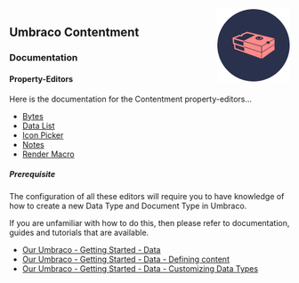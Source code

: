 <img src="assets/img/logo.png" alt="Umbraco Contentment Logo" title="A shoebox of Umbraco happiness." height="130" align="right">

## Umbraco Contentment

### Documentation

#### Property-Editors

Here is the documentation for the Contentment property-editors...

- [Bytes](../docs/editors/bytes.md)
- [Data List](../docs/editors/data-list.md)
- [Icon Picker](../docs/editors/icon-picker.md)
- [Notes](../docs/editors/notes.md)
- [Render Macro](../docs/editors/render-macro.md)


##### Prerequisite

The configuration of all these editors will require you to have knowledge of how to create a new Data Type and Document Type in Umbraco.

If you are unfamiliar with how to do this, then please refer to documentation, guides and tutorials that are available.

- [Our Umbraco - Getting Started - Data](https://our.umbraco.com/Documentation/Getting-Started/Data/)
- [Our Umbraco - Getting Started - Data - Defining content](https://our.umbraco.com/Documentation/Getting-Started/Data/Defining-content/)
- [Our Umbraco - Getting Started - Data - Customizing Data Types](https://our.umbraco.com/Documentation/Getting-Started/Data/Data-Types/index-v8)
